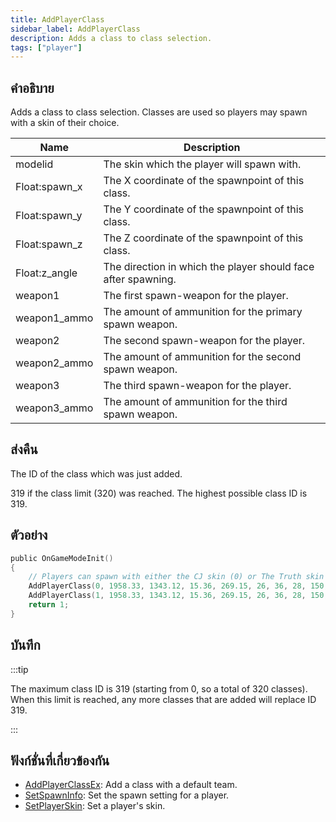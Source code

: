 ```yaml
---
title: AddPlayerClass
sidebar_label: AddPlayerClass
description: Adds a class to class selection.
tags: ["player"]
---
```


## คำอธิบาย

Adds a class to class selection. Classes are used so players may spawn with a skin of their choice.

| Name          | Description                                                   |
| ------------- | ------------------------------------------------------------- |
| modelid       | The skin which the player will spawn with.                    |
| Float:spawn_x | The X coordinate of the spawnpoint of this class.             |
| Float:spawn_y | The Y coordinate of the spawnpoint of this class.             |
| Float:spawn_z | The Z coordinate of the spawnpoint of this class.             |
| Float:z_angle | The direction in which the player should face after spawning. |
| weapon1       | The first spawn-weapon for the player.                        |
| weapon1_ammo  | The amount of ammunition for the primary spawn weapon.        |
| weapon2       | The second spawn-weapon for the player.                       |
| weapon2_ammo  | The amount of ammunition for the second spawn weapon.         |
| weapon3       | The third spawn-weapon for the player.                        |
| weapon3_ammo  | The amount of ammunition for the third spawn weapon.          |

## ส่งคืน

The ID of the class which was just added.

319 if the class limit (320) was reached. The highest possible class ID is 319.

## ตัวอย่าง

```c
public OnGameModeInit()
{
    // Players can spawn with either the CJ skin (0) or The Truth skin (1).
    AddPlayerClass(0, 1958.33, 1343.12, 15.36, 269.15, 26, 36, 28, 150, 0, 0); // CJ
    AddPlayerClass(1, 1958.33, 1343.12, 15.36, 269.15, 26, 36, 28, 150, 0, 0); // The Truth
    return 1;
}
```

## บันทึก

:::tip

The maximum class ID is 319 (starting from 0, so a total of 320 classes). When this limit is reached, any more classes that are added will replace ID 319.

:::

## ฟังก์ชั่นที่เกี่ยวข้องกัน

- [AddPlayerClassEx](../../scripting/functions/AddPlayerClassEx.md): Add a class with a default team.
- [SetSpawnInfo](../../scripting/functions/SetSpawnInfo.md): Set the spawn setting for a player.
- [SetPlayerSkin](../../scripting/functions/SetPlayerSkin.md): Set a player's skin.
